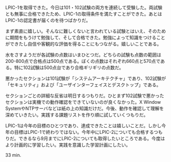 LPIC-1を取得できた。今日は101・102試験の両方を連続して受験した。両試験とも無事に合格できたため、LPIC-1の取得条件を満たすことができた。あとはLPIC-1の認定書が届くのを待つばかりだ。

まず素直に嬉しい。そんなに難しくないと言われている試験とはいえ、そのために期間をもうけて勉強して、そして合格できた。勉強によって知識をつけることができたし自信や客観的な評価を得ることにもつながる。嬉しいことである。

水をさすようだが各試験の点数はいまひとつだ。どちらの試験も点数の範囲は200-800点で合格点は500点である。ぼくの点数はそれぞれ660点と570点である。特に102試験は500点台であり合格ギリギリの点数だ。

悪かったセクションは101試験が「システムアーキテクチャ」であり、102試験が「セキュリティ」および「ユーザインターフェイスとデスクトップ」である。

セクションごとの詳細な反省は明日するつもりだ。ひとまず102試験で悪かったセクションは実機での動作確認をできていないのが良くなかった。X Window SystemやNTPサーバなどは紙の上の知識だけだ。今後、動作を確認して理解を深めていきたい。実践する課題リストを作り順に試していくつもりだ。

LPIC-1は今年の目標のひとつであり、達成できたことは嬉しいことだ。しかし今年の目標はLPIC-1で終わりではない。今年中にLPIC-2についても合格するつもりだ。できるなら9月までにLPIC-2についても取得したいところである。今度はより計画的に学習したい。実践を意識した学習計画にしたい。

33 min.

